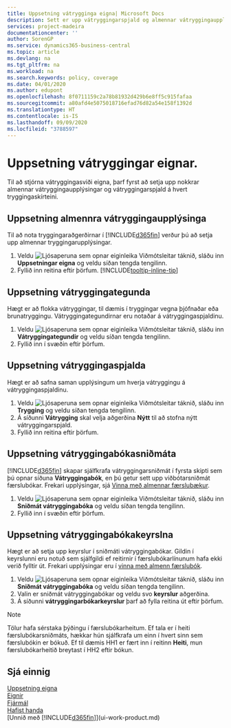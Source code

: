 ```yaml
---
title: Uppsetning vátrygginga eigna| Microsoft Docs
description: Sett er upp vátryggingarspjald og almennar vátryggingaupplýsingar til að stjórna vátryggingasviði eigna.
services: project-madeira
documentationcenter: ''
author: SorenGP
ms.service: dynamics365-business-central
ms.topic: article
ms.devlang: na
ms.tgt_pltfrm: na
ms.workload: na
ms.search.keywords: policy, coverage
ms.date: 04/01/2020
ms.author: edupont
ms.openlocfilehash: 8f0711159c2a78b81932d429b6e8ff5c915fafaa
ms.sourcegitcommit: a80afd4e5075018716efad76d82a54e158f1392d
ms.translationtype: HT
ms.contentlocale: is-IS
ms.lasthandoff: 09/09/2020
ms.locfileid: "3788597"
---
```

# <a name="set-up-fixed-asset-insurance"></a>Uppsetning vátryggingar eignar.
Til að stjórna vátryggingasviði eigna, þarf fyrst að setja upp nokkrar almennar vátryggingaupplýsingar og vátryggingarspjald á hvert tryggingaskírteini.

## <a name="to-set-up-general-insurance-information"></a>Uppsetning almennra vátryggingaupplýsinga
Til að nota tryggingaraðgerðirnar í [!INCLUDE[d365fin](includes/d365fin_md.md)] verður þú að setja upp almennar tryggingarupplýsingar.  

1. Veldu ![Ljósaperuna sem opnar eiginleika Viðmótsleitar](media/ui-search/search_small.png "Segðu mér hvað þú vilt gera") táknið, sláðu inn **Uppsetningar eigna** og veldu síðan tengda tengilinn.  
2. Fyllið inn reitina eftir þörfum. [!INCLUDE[tooltip-inline-tip](includes/tooltip-inline-tip_md.md)]  

## <a name="to-set-up-insurance-types"></a>Uppsetning vátryggingategunda
Hægt er að flokka vátryggingar, til dæmis í tryggingar vegna þjófnaðar eða brunatryggingu. Vátryggingategundirnar eru notaðar á vátryggingaspjaldinu.

1. Veldu ![Ljósaperuna sem opnar eiginleika Viðmótsleitar](media/ui-search/search_small.png "Segðu mér hvað þú vilt gera") táknið, sláðu inn **Vátryggingategundir** og veldu síðan tengda tengilinn.  
2. Fyllið inn í svæðin eftir þörfum.

## <a name="to-set-up-insurance-cards"></a>Uppsetning vátryggingaspjalda
Hægt er að safna saman upplýsingum um hverja vátryggingu á vátryggingaspjaldinu.  

1. Veldu ![Ljósaperuna sem opnar eiginleika Viðmótsleitar](media/ui-search/search_small.png "Segðu mér hvað þú vilt gera") táknið, sláðu inn **Trygging** og veldu síðan tengda tengilinn.  
2. Á síðunni **Vátrygging** skal velja aðgerðina **Nýtt** til að stofna nýtt vátryggingarspjald.  
3. Fyllið inn reitina eftir þörfum.

## <a name="to-set-up-insurance-journal-templates"></a>Uppsetning vátryggingabókasniðmáta
[!INCLUDE[d365fin](includes/d365fin_md.md)] skapar sjálfkrafa vátryggingarsniðmát í fyrsta skipti sem þú opnar síðuna **Vátryggingabók**, en þú getur sett upp viðbótarsniðmát færslubókar. Frekari upplýsingar, sjá [Vinna með almennar færslubækur](ui-work-general-journals.md).  

1. Veldu ![Ljósaperuna sem opnar eiginleika Viðmótsleitar](media/ui-search/search_small.png "Segðu mér hvað þú vilt gera") táknið, sláðu inn **Sniðmát vátryggingabóka** og veldu síðan tengda tengilinn.  
2. Fyllið inn í svæðin eftir þörfum.

## <a name="to-set-up-insurance-journal-batches"></a>Uppsetning vátryggingabókakeyrslna
Hægt er að setja upp keyrslur í sniðmáti vátryggingabókar. Gildin í keyrslunni eru notuð sem sjálfgildi ef reitirnir í færslubókarlínunum hafa ekki verið fylltir út. Frekari upplýsingar eru í [vinna með almenn færslubók](ui-work-general-journals.md).  

1. Veldu ![Ljósaperuna sem opnar eiginleika Viðmótsleitar](media/ui-search/search_small.png "Segðu mér hvað þú vilt gera") táknið, sláðu inn **Sniðmát vátryggingabóka** og veldu síðan tengda tengilinn.  
2. Valin er sniðmát vátryggingabókar og veldu svo **keyrslur** aðgerðina.
3. Á síðunni **vátryggingarbókarkeyrslur** þarf að fylla reitina út eftir þörfum.

> [!NOTE]  
>   Tölur hafa sérstaka þýðingu í færslubókarheitum. Ef tala er í heiti færslubókarsniðmáts, hækkar hún sjálfkrafa um einn í hvert sinn sem færslubókin er bókuð. Ef til dæmis HH1 er fært inn í reitinn **Heiti**, mun færslubókarheitið breytast í HH2 eftir bókun.

## <a name="see-also"></a>Sjá einnig
[Uppsetning eigna](fa-setup.md)  
[Eignir](fa-manage.md)  
[Fjármál](finance.md)  
[Hafist handa](product-get-started.md)  
[Unnið með [!INCLUDE[d365fin](includes/d365fin_md.md)]](ui-work-product.md)
